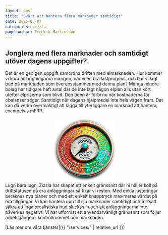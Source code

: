 ```yaml
---
layout: post
title: "Svårt att hantera flera marknader samtidigt"
date: 2025-03-07
categories: zizzla
page-author: Fredrik Martinsson
---
```


## Jonglera med flera marknader och samtidigt utöver dagens uppgifter?
Det är en gedigen uppgift samordna driften med elmarknaden. Hur kommer vi köra anläggningarna imorgon, har vi en bra lastprognos, och har vi lagt bud på marknaden
som överensstämmer med denna plan? Många mindre bolag har tidigare haft avtal där de inte lagt någon elplan alls utan kört utefter elpriserna som blivit. Den tiden
är förbi nu när kostnaderna för obalanser stiger. Samtidigt når dagens hjälpmedel inte hela vägen fram. Det kan då verka övermäktigt att lägga till yterliggare en marknad att hantera, exempelvis mFRR.
<div style="text-align: center;">
  <img src="/assets/img/Post_2025-03-07.png" alt="image" style="max-width: 40%; height: 40%;">
</div>
Lugn bara lugn. Zizzla har skapat ett enkelt gränssnitt där ni håller koll på driftstatusen på era anläggningar så fixar vi resten. Med enkla
justeringar beräknas nya planer och med ett enkelt knapptryck maximeras värdet på era tillgångar. Vi kan hantera upp till sju marknader samtidigt och fortsatt säkra
att inga orealistiska bud skickas in och att anläggningarna inte påverkas negativt. 
Vi har utformat ett användarvänligt gränssnitt som följer arbetsgången i kontrollrummet och marknaden. 

[Läs mer om våra tjänster]({{ "/services/" | relative_url }})



